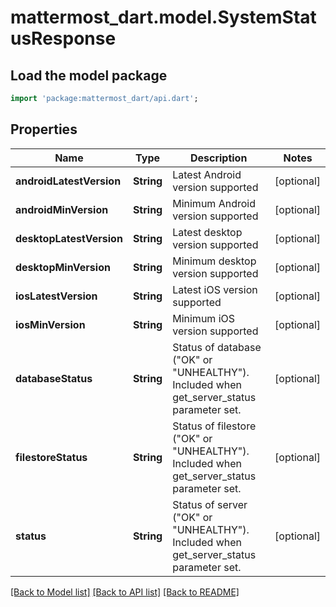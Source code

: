 # mattermost_dart.model.SystemStatusResponse

## Load the model package
```dart
import 'package:mattermost_dart/api.dart';
```

## Properties
Name | Type | Description | Notes
------------ | ------------- | ------------- | -------------
**androidLatestVersion** | **String** | Latest Android version supported | [optional] 
**androidMinVersion** | **String** | Minimum Android version supported | [optional] 
**desktopLatestVersion** | **String** | Latest desktop version supported | [optional] 
**desktopMinVersion** | **String** | Minimum desktop version supported | [optional] 
**iosLatestVersion** | **String** | Latest iOS version supported | [optional] 
**iosMinVersion** | **String** | Minimum iOS version supported | [optional] 
**databaseStatus** | **String** | Status of database (\"OK\" or \"UNHEALTHY\"). Included when get_server_status parameter set. | [optional] 
**filestoreStatus** | **String** | Status of filestore (\"OK\" or \"UNHEALTHY\"). Included when get_server_status parameter set. | [optional] 
**status** | **String** | Status of server (\"OK\" or \"UNHEALTHY\"). Included when get_server_status parameter set. | [optional] 

[[Back to Model list]](../README.md#documentation-for-models) [[Back to API list]](../README.md#documentation-for-api-endpoints) [[Back to README]](../README.md)


